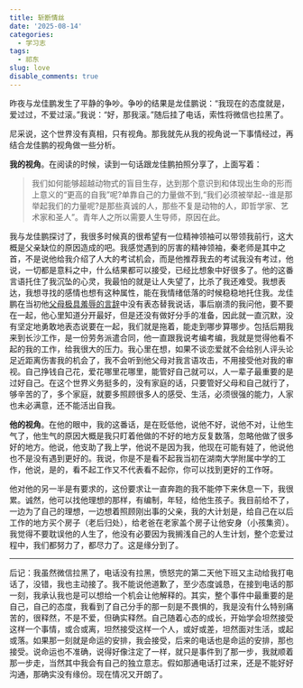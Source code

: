 ```yaml
---
title: 斩断情丝
date: '2025-08-14'
categories:
  - 学习志
tags:
  - 祁东
slug: love
disable_comments: true
---
```


昨夜与龙佳鹏发生了平静的争吵。争吵的结果是龙佳鹏说：“我现在的态度就是，爱过过，不爱过滚。”我说：“好，那我滚。”随后挂了电话，索性将微信也拉黑了。

尼采说，这个世界没有真相，只有视角。那我就先从我的视角说一下事情经过，再结合龙佳鹏的视角做一些分析。

**我的视角**。在阅读的时候，读到一句话跟龙佳鹏拍照分享了，上面写着：

> 我们如何能够超越动物式的盲目生存，达到那个意识到和体现出生命的形而上意义的“更高的自我”呢?单靠自己的力量做不到,“我们必须被举起--谁是那举起我们的力量呢?是那些真诚的人，那些不复是动物的人，即哲学家、艺术家和圣人”。青年人之所以需要人生导师，原因在此。

我与龙佳鹏探讨了，我很多时候真的很希望有一位精神领袖可以带领我前行，这大概是父亲缺位的原因造成的吧。我感觉遇到的厉害的精神领袖，秦老师是其中之首，不是说他给我介绍了人大的考试机会，而是他推荐我去的考试我没有考过，他说，一切都是意料之中，什么结果都可以接受，已经比想象中好很多了。他的这番言语托住了我沉坠的心灵，我最怕的就是让人失望了，比杀了我还难受。我想表达，我想寻找的感情也想有这种属性，能在我情绪低落的时候稳稳地托住我。龙佳鹏在当初他[父母极具羞辱的言辞](cn/2023-05-08-jay)中没有表态替我说话，事后崩溃的我问他，要不要在一起，他心里知道分开最好，但是还没有做好分手的准备，因此就一直沉默，没有坚定地勇敢地表态说要在一起，我们就是拖着，能走到哪步算哪步。包括后期我来到长沙工作，是一份劳务派遣合同，他一直跟我说考编考编，我就是觉得他看不起的我的工作，给我很大的压力。我心里在想，如果不谈恋爱就不会给别人评头论足近距离伤害我的机会了，我不会听到他父母对我言语攻击，不用接受他对我的审视。自己挣钱自己花，爱花哪里花哪里，能管好自己就可以，人一辈子最重要的是过好自己。在这个世界义务挺多的，没有家庭的话，只要管好父母和自己就行了，够辛苦的了，多个家庭，就要多照顾很多人的感受、生活，必须很强的能力，人家也未必满意，还不能活出自我。

**他的视角**。在他的眼中，我的这番话，是在贬低他，说他不好，说他不对，让他生气了，他生气的原因大概是我只盯着他做的不好的地方反复数落，忽略他做了很多好的地方。他说，他支助了我上学，他说不是因为我，他现在可能有娃了，他说他也不是没有遇到更好的。我说，你是不是看不起我当初在湖南大学附属中学的工作，他说，是的，看不起工作又不代表看不起你，你可以找到更好的工作呀。

他对他的另一半是有要求的，这份要求让一直奔跑的我不能停下来休息一下，我很累。诚然，他可以找他理想的那样，有编制，年轻，给他生孩子。我目前给不了，一边为了自己的理想，一边想着照顾刚出事的父亲，我的大计划是，给自己在以后工作的地方买个房子（老后归处），给老爸在老家盖个房子让他安身（小孩集资）。我觉得不要耽误他的人生了，他没有必要因为我搁浅自己的人生计划，整个恋爱过程中，我们都努力了，都尽力了。这是缘分到了。

---

后记：我虽然微信拉黑了，电话没有拉黑，愤怒完的第二天他下班又主动给我打电话了，没错，我也主动接了。我不能说他道歉了，至少态度诚恳，在接到电话的那一刻，我承认我也是可以想给一个机会让他解释的。其实，整个事件中最重要的是自己，自己的态度，我看到了自己分手的那一刻是不畏惧的，我是没有什么特别痛苦的，很释然，不是不爱，但确实释然。自己随着心态的成长，开始学会坦然接受这样一个事情，或合或离，坦然接受这样一个人，或好或差，坦然面对生活，或起或落。如果那一刻就是命运的安排，我会接受，后来的电话也是命运的安排，那也接受。说命运也不准确，说得好像注定了一样，就只是事件到了那一步，我就顺着那一步走，当然其中我会有自己的独立意志。假如那通电话打过来，还是不能好好沟通，那确实没有缘份。现在情况又开朗了。
